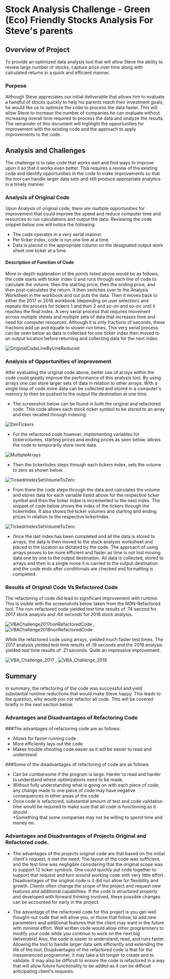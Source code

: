 # Stock Analysis Challenge - Green (Eco) Friendly Stocks Analysis For Steve's parents

## Overview of Project
To provide an optimized data analysis tool that will allow Steve the ability to review large number of stocks, capture price over time along with calculated returns in a quick and efficient manner.

### Purpose
Although Steve appreciates our initial deliverable that allows him to evaluate a handful of stocks quickly to help his parents reach their investment goals, he would like us to optimize the code to process the data faster.  This will allow Steve to increase the number of companies he can evaluate without increasing overall time required to process the data and analyze the results.  The remainder of this document will highlight the opportunities for improvement with the existing code and the approach to apply improvements to the code. 

## Analysis and Challenges
The challenge is to take code that works well and find ways to improve upon it so that it works even better.  This requires a review of the existing code and identify opportunities in the code to make improvements so that the tool can handle larger data sets and still produce appropriate analytics in a timely manner.

### Analysis of Original Code

Upon Analysis of original code, there are multiple opportunities for improvement that could improve the speed and reduce computer time and resources to run calculations and output the data. Reviewing the code snippet below one will notice the following:

*  The code operates in a very serial manner. 
*  Per ticker index, code is run one line at a time.  
*  Data is placed in the appropriate column on the designated output work sheet one ticker at a time.

#### Description of Function of Code
More in-depth explanation of the points listed above would be as follows; the code starts with ticker index 0 and runs through each line of code to calculate the volume, then the starting price, then the ending price, and then post-calculates the return. It then switches over to the Analysis Worksheet in the workbook and out puts the data.  Then it moves back to either the 2017 or 2018 workbook (depending on user selection) and repeats the process for tickers 1 and then 2 and so-on and so-on until it reaches the final index. A very serial process that requires movement across multiple sheets and multiple sets of data that increases time and need for computer resources.  Although it is only fractions of seconds, these fractions add up and equate to slower run times.  This very serial process can be seen below as data is collected for one ticker index then moved to an output location before returning and collecting data for the next index.

![OriginalCodeLineByLineReduced](resources/OriginalCodeLineByLineReduced.png)


### Analysis of Opportunities of improvement
After evaluating the original code above, better use of arrays within the code could greatly improve the performance of this analysis tool.  By using arrays one can store larger sets of data in relation to other arrays.  With a single loop of code more data can be collected and stored in a computer's memory to then be pushed to the output file destination at one time.  

*   The screenshot below can be found in both the original and refactored code. This code allows each stock ticker symbol to be stored to an array and then recalled through indexing.

![DimTickers](resources/DimTickers.PNG)

*   For the refactored code however, implementing variables for tickervolumes, starting prices and ending prices as seen below, allows the code to temporarily store more data. 
 
![MultipleArrays](resources/MultipleArrays.PNG)

*   Then the tickerIndex steps through each tickers index, sets the volume to zero as shown below. 

![TickedrIndexSetVolumeToZero](resources/TickerIndexSetVolumeToZero.PNG)

*  From there the code steps through the data and calculates the volume and stores data for each variable listed above for the respective ticker symbol and then the ticker index is incremented to the next index.  The snippet of code below shows the index of the tickers through the tickerIndex. It also shows the ticker volumes and starting and ending prices in relation to the respective tickerIndex.

![TickedrIndexSetVolumeToZero](resources/CodeStoresAllDataToArray.PNG)

*   Once the last index has been completed and all the data is stored to arrays, the data is then moved to the stock analysis worksheet and placed in the location as dictated by the code. The approach of using arrays proves to be more efficient and faster as time is not lost moving data one by one to the output destination. All data is collected, stored to arrays and then in a single move it is carried to the output destination and the code ends after conditionals are checked and formatting is completed.

### Results of Original Code Vs Refactored Code

The refactoring of code did lead to significant improvement with runtime.  This is visible with the screenshots below taken from the NON-Refactored tool.  The non-refactored code yielded test time results of .74 second for 2017 stock analysis and .64 seconds for 2018 stock analysis.

![VBAChallenge2017nonRefactoredCode](resources/VBAChallenge2017nonRefactoredCode.jpg) , ![VBAChallenge2018nonRefactoredCode](resources/VBAChallenge2018nonRefactoredCode.jpg)

While the refactored code using arrays, yielded much faster test times.  The 2017 analysis yielded test time results of .19 seconds and the 2018 analysis yielded test time results of .21 seconds.  Quite an impressive improvement.

![VBA_Challenge_2017](resources/VBA_Challenge_2017.jpg) , ![VBA_Challenge_2018](resources/VBA_Challenge_2018.jpg)

## Summary
In summary, the refactoring of the code was successful and yield substantial runtime reductions that would make Steve happy.  This leads to the question, why would you not refactor all code.  This will be covered briefly in the next section below.

### Advantages and Disadvantages of Refactoring Code
###The advantages of refactoring code are as follows:
* Allows for faster running code
* More efficiently lays out the code
* Makes trouble shooting code easier as it will be easier to read and understand

###Some of the disadvantages of refactoring of code are as follows:
* Can be cumbersome if the program is large.  Harder to read and harder to understand where optimizations need to be made.
* Without fully understanding what is going on with each piece of code, any change made to one piece of code may have negative consequences in other areas of the code
* Once code is refactored, substantial amount of test and code validation time would be required to make sure that all code is functioning as it should.  
    *Something that some companies may not be willing to spend time and money on.

### Advantages and Disadvantages of Projects Original and Refactored code.
* The advantages of the projects original code are that based on the initial client's request, it met the need.  The layout of the code was sufficient, and the test time was negligible considering that the original scope was to support 12 ticker symbols.  One could quickly put code together to support that request and turn around working code with very little effort. Disadvantages of the original code is it did not allow for flexibility and growth.  Clients often change the scope of the project and request new features and additional capabilities. If the code is structured properly and developed with forward thinking involved, these possible changes can be accounted for early in the project.

* The advantage of the refactored code for this project is you get-well thought-out code that will allow you, or those that follow, to add new parameters and additional features that the client may want in the future with minimal effort.  Well written code would allow other programmers to modify your code while you continue to work on the next big deliverable!  Also, the code is easier to understand, read, and runs faster. Allowing the tool to handle larger data sets efficiently and extending the life of the tool.  Disadvantages of the refactored code is that for the inexperienced programmer, it may take a bit longer to create and to validate.  It may also be difficult to ensure the code is refactored in a way that will allow future functionality to be added as it can be difficult anticipating client's requests.







